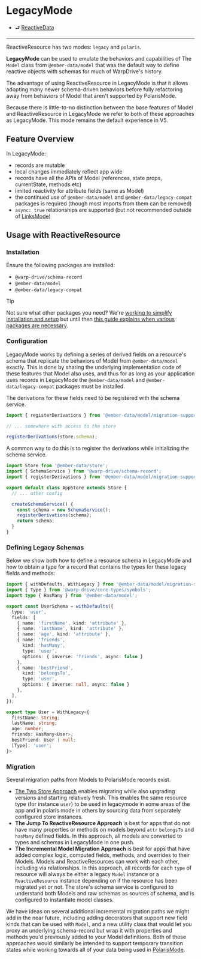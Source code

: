 # LegacyMode

- ⮐ [ReactiveData](../index.md)

---

ReactiveResource has two modes: `legacy` and `polaris`.

**LegacyMode** can be used to emulate the behaviors and capabilities of The `Model` class from `@ember-data/model` that was the default way to define reactive objects with schemas for much of WarpDrive's history.

The advantage of using ReactiveResource in LegacyMode is that it allows adopting many newer schema-driven behaviors before fully refactoring away from behaviors of Model that aren't supported by PolarisMode.

Because there is little-to-no distinction between the base features of Model and ReactiveResource in LegacyMode we refer to both of these approaches as LegacyMode. This mode remains the default experience in V5.

## Feature Overview

In LegacyMode:

- records are mutable
- local changes immediately reflect app wide
- records have all the APIs of Model (references, state props, currentState, methods etc)
- limited reactivity for attribute fields (same as Model)
- the continued use of `@ember-data/model` and `@ember-data/legacy-compat` packages is required (though most imports from them can be removed)
- `async: true` relationships are supported (but not recommended outside of [LinksMode](https://github.com/warp-drive-data/warp-drive/blob/main/guides/relationships/features/links-mode.md))


## Usage with ReactiveResource

### Installation

Ensure the following packages are installed:

- `@warp-drive/schema-record`
- `@ember-data/model`
- `@ember-data/legacy-compat`

> [!TIP]
> Not sure what other packages you need? We're [working to simplify installation and setup](https://rfcs.emberjs.com/id/1075-warp-drive-package-unification/) but until then [this guide explains when various packages are necessary]().

### Configuration

LegacyMode works by defining a series of derived fields on a resource's schema that replicate the behaviors of
Model from `@ember-data/model` exactly. This is done by sharing the underlying implementation code of
these features that Model also uses, and thus for as long as your application uses records in LegacyMode
the `@ember-data/model` and `@ember-data/legacy-compat` packages must be installed.

The derivations for these fields need to be registered with the schema service.

```ts
import { registerDerivations } from '@ember-data/model/migration-support';

// ... somewhere with access to the store

registerDerivations(store.schema);
```

A common way to do this is to register the derivations while initializing the schema service.

```ts
import Store from '@ember-data/store';
import { SchemaService } from '@warp-drive/schema-record';
import { registerDerivations } from '@ember-data/model/migration-support';

export default class AppStore extends Store {
  // ... other config

  createSchemaService() {
    const schema = new SchemaService();
    registerDerivations(schema);
    return schema;
  }
}

```

### Defining Legacy Schemas

Below we show both how to define a resource schema in LegacyMode and how to obtain a type
for a record that contains the types for these legacy fields and methods:

```ts
import { withDefaults, WithLegacy } from '@ember-data/model/migration-support';
import { Type } from '@warp-drive/core-types/symbols';
import type { HasMany } from '@ember-data/model';

export const UserSchema = withDefaults({
  type: 'user',
  fields: [
    { name: 'firstName', kind: 'attribute' },
    { name: 'lastName', kind: 'attribute' },
    { name: 'age', kind: 'attribute' },
    { name: 'friends',
      kind: 'hasMany',
      type: 'user',
      options: { inverse: 'friends', async: false }
    },
    { name: 'bestFriend',
      kind: 'belongsTo',
      type: 'user',
      options: { inverse: null, async: false }
    },
  ],
});

export type User = WithLegacy<{
  firstName: string;
  lastName: string;
  age: number;
  friends: HasMany<User>;
  bestFriend: User | null;
  [Type]: 'user';
}>
```

### Migration

Several migration paths from Models to PolarisMode records exist.

- [The Two Store Approach](../../migrating/two-store-migration.md) enables migrating while also upgrading versions and starting relatively fresh. This enables the same resource type (for instance `user`) to be used in legacymode in some areas of the app and in polaris mode in others by sourcing data from separately
configured store instances.
- **The Jump To ReactiveResource Approach** is best for apps that do not have many properties or methods on models beyond `attr` `belongsTo` and `hasMany` defined fields. In this approach, all models are converted to types and schemas in LegacyMode in one push.
- **The Incremental Model Migration Approach** is best for apps that have added complex logic, computed fields, methods, and overrides to their Models. Models and ReactiveResources can work with each other, including via relationships. In this approach, all records for each `type` of resource will always be either a legacy `Model` instance or a `ReactiveResource` instance depending on if the resource has been migrated yet or not. The store's schema service is configured to understand both Models and raw schemas as sources of schema, and is configured to instantiate model classes.

We have ideas on several additional incremental migration paths we might add in the near future, including adding decorators that support new field kinds that can be used with `Model`, and a new utility class that would let you proxy an underlying schema-record but wrap it with properties and methods you'd previously added to your Model definitions. Both of these approaches would similarly be intended to support temporary transition states while working towards all of your data being used in [PolarisMode](../polaris/overview.md).
